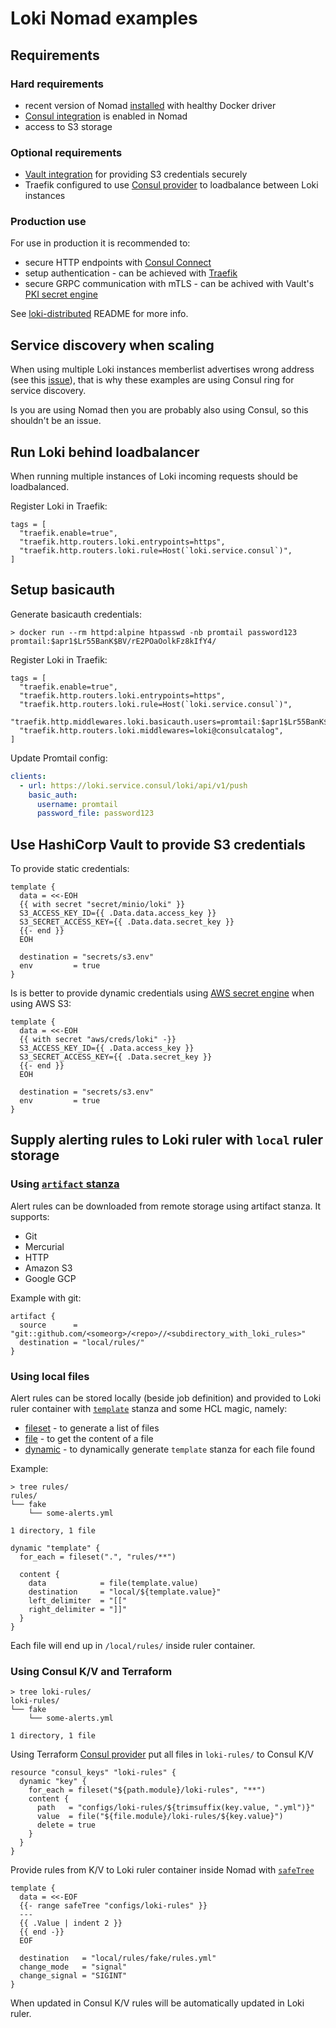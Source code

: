 # Loki Nomad examples

## Requirements

### Hard requirements

- recent version of Nomad [installed](https://www.nomadproject.io/docs/install) with healthy Docker driver
- [Consul integration](https://www.nomadproject.io/docs/integrations/consul-integration)
  is enabled in Nomad
- access to S3 storage

### Optional requirements

- [Vault integration](https://www.nomadproject.io/docs/integrations/vault-integration)
  for providing S3 credentials securely
- Traefik configured to use
  [Consul provider](https://doc.traefik.io/traefik/providers/consul-catalog/) to
  loadbalance between Loki instances

### Production use

For use in production it is recommended to:

- secure HTTP endpoints with
  [Consul Connect](https://www.nomadproject.io/docs/integrations/consul-connect)
- setup authentication - can be achieved with
  [Traefik](https://doc.traefik.io/traefik/middlewares/http/basicauth/)
- secure GRPC communication with mTLS - can be achived with Vault's
  [PKI secret engine](https://www.vaultproject.io/docs/secrets/pki)

See [loki-distributed](./loki-distributed) README for more info.

## Service discovery when scaling

When using multiple Loki instances memberlist advertises wrong address (see this
[issue](https://github.com/grafana/loki/issues/5610)), that is why these
examples are using Consul ring for service discovery.

Is you are using Nomad then you are probably also using Consul, so this
shouldn't be an issue.

## Run Loki behind loadbalancer

When running multiple instances of Loki incoming requests should be
loadbalanced.

Register Loki in Traefik:

```hcl
tags = [
  "traefik.enable=true",
  "traefik.http.routers.loki.entrypoints=https",
  "traefik.http.routers.loki.rule=Host(`loki.service.consul`)",
]
```

## Setup basicauth

Generate basicauth credentials:

```shell
> docker run --rm httpd:alpine htpasswd -nb promtail password123
promtail:$apr1$Lr55BanK$BV/rE2POaOolkFz8kIfY4/
```

Register Loki in Traefik:

```hcl
tags = [
  "traefik.enable=true",
  "traefik.http.routers.loki.entrypoints=https",
  "traefik.http.routers.loki.rule=Host(`loki.service.consul`)",
  "traefik.http.middlewares.loki.basicauth.users=promtail:$apr1$Lr55BanK$BV/rE2POaOolkFz8kIfY4/",
  "traefik.http.routers.loki.middlewares=loki@consulcatalog",
]
```

Update Promtail config:

```yaml
clients:
  - url: https://loki.service.consul/loki/api/v1/push
    basic_auth:
      username: promtail
      password_file: password123
```

## Use HashiCorp Vault to provide S3 credentials

To provide static credentials:

```hcl
template {
  data = <<-EOH
  {{ with secret "secret/minio/loki" }}
  S3_ACCESS_KEY_ID={{ .Data.data.access_key }}
  S3_SECRET_ACCESS_KEY={{ .Data.data.secret_key }}
  {{- end }}
  EOH

  destination = "secrets/s3.env"
  env         = true
}
```

Is is better to provide dynamic credentials using
[AWS secret engine](https://www.vaultproject.io/docs/secrets/aws) when using AWS
S3:

```hcl
template {
  data = <<-EOH
  {{ with secret "aws/creds/loki" -}}
  S3_ACCESS_KEY_ID={{ .Data.access_key }}
  S3_SECRET_ACCESS_KEY={{ .Data.secret_key }}
  {{- end }}
  EOH

  destination = "secrets/s3.env"
  env         = true
}
```

## Supply alerting rules to Loki ruler with `local` ruler storage

### Using [`artifact` stanza](https://www.nomadproject.io/docs/job-specification/artifact)

Alert rules can be downloaded from remote storage using artifact stanza. It
supports:

- Git
- Mercurial
- HTTP
- Amazon S3
- Google GCP

Example with git:

```hcl
artifact {
  source      = "git::github.com/<someorg>/<repo>//<subdirectory_with_loki_rules>"
  destination = "local/rules/"
}
```

### Using local files

Alert rules can be stored locally (beside job definition) and provided to Loki
ruler container with
[`template`](https://www.nomadproject.io/docs/job-specification/template) stanza
and some HCL magic, namely:

- [fileset](https://www.nomadproject.io/docs/job-specification/hcl2/functions/file/fileset) -
  to generate a list of files
- [file](https://www.nomadproject.io/docs/job-specification/hcl2/functions/file/file) -
  to get the content of a file
- [dynamic](https://www.nomadproject.io/docs/job-specification/hcl2/expressions#dynamic-blocks) -
  to dynamically generate `template` stanza for each file found

Example:

```shell
> tree rules/
rules/
└── fake
    └── some-alerts.yml

1 directory, 1 file
```

```hcl
dynamic "template" {
  for_each = fileset(".", "rules/**")

  content {
    data            = file(template.value)
    destination     = "local/${template.value}"
    left_delimiter  = "[["
    right_delimiter = "]]"
  }
}
```

Each file will end up in `/local/rules/` inside ruler container.

### Using Consul K/V and Terraform

```shell
> tree loki-rules/
loki-rules/
└── fake
    └── some-alerts.yml

1 directory, 1 file
```

Using Terraform
[Consul provider](https://registry.terraform.io/providers/hashicorp/consul/latest/docs/resources/keys)
put all files in `loki-rules/` to Consul K/V

```hcl
resource "consul_keys" "loki-rules" {
  dynamic "key" {
    for_each = fileset("${path.module}/loki-rules", "**")
    content {
      path   = "configs/loki-rules/${trimsuffix(key.value, ".yml")}"
      value  = file("${file.module}/loki-rules/${key.value}")
      delete = true
    }
  }
}
```

Provide rules from K/V to Loki ruler container inside Nomad with
[`safeTree`](https://github.com/hashicorp/consul-template/blob/main/docs/templating-language.md#safetree)

```hcl
template {
  data = <<-EOF
  {{- range safeTree "configs/loki-rules" }}
  ---
  {{ .Value | indent 2 }}
  {{ end -}}
  EOF

  destination   = "local/rules/fake/rules.yml"
  change_mode   = "signal"
  change_signal = "SIGINT"
}
```

When updated in Consul K/V rules will be automatically updated in Loki ruler.
